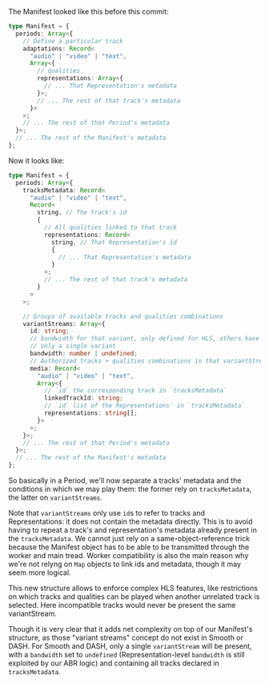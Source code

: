 The Manifest looked like this before this commit:

```ts
type Manifest = {
  periods: Array<{
    // Define a particular track
    adaptations: Record<
      "audio" | "video" | "text",
      Array<{
        // qualities
        representations: Array<{
          // ... That Representation's metadata
        }>;
        // ... The rest of that track's metadata
      }>
    >;
    // ... The rest of that Period's metadata
  }>;
  // ... The rest of the Manifest's metadata
};
```

Now it looks like:

```ts
type Manifest = {
  periods: Array<{
    tracksMetadata: Record<
      "audio" | "video" | "text",
      Record<
        string, // The track's id
        {
          // All qualities linked to that track
          representations: Record<
            string, // That Representation's id
            {
              // ... That Representation's metadata
            }
          >;
          // ... The rest of that track's metadata
        }
      >
    >;

    // Groups of available tracks and qualities combinations
    variantStreams: Array<{
      id: string;
      // bandwidth for that variant, only defined for HLS, others have
      // only a single variant
      bandwidth: number | undefined;
      // Authorized tracks + qualities combinations in that variantStream
      media: Record<
        "audio" | "video" | "text",
        Array<{
          // `id` the corresponding track in `tracksMetadata`
          linkedTrackId: string;
          // `id` list of the Representations' in `tracksMetadata`
          representations: string[];
        }>
      >;
    }>;
    // ... The rest of that Period's metadata
  }>;
  // ... The rest of the Manifest's metadata
};
```

So basically in a Period, we'll now separate a tracks' metadata and the conditions in
which we may play them: the former rely on `tracksMetadata`, the latter on
`variantStreams`.

Note that `variantStreams` only use `id`s to refer to tracks and Representations: it does
not contain the metadata directly. This is to avoid having to repeat a track's and
representation's metadata already present in the `tracksMetadata`. We cannot just rely on
a same-object-reference trick because the Manifest object has to be able to be transmitted
through the worker and main tread. Worker compatibility is also the main reason why we're
not relyng on `Map` objects to link ids and metadata, though it may seem more logical.

This new structure allows to enforce complex HLS features, like restrictions on which
tracks and qualities can be played when another unrelated track is selected. Here
incompatible tracks would never be present the same variantStream.

Though it is very clear that it adds net complexity on top of our Manifest's structure, as
those "variant streams" concept do not exist in Smooth or DASH. For Smooth and DASH, only
a single `variantStream` will be present, with a `bandwidth` set to `undefined`
(Representation-level `bandwidth` is still exploited by our ABR logic) and containing all
tracks declared in `tracksMetadata`.

